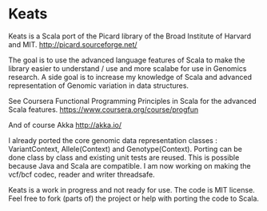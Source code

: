 Keats
=====

Keats is a Scala port of the Picard library of the Broad Institute of Harvard and MIT. http://picard.sourceforge.net/

The goal is to use the advanced language features of Scala to make the library easier to understand / use and more scalabe for use in Genomics research. A side goal is to increase my knowledge of Scala and advanced representation of Genomic variation in data structures. 

See Coursera Functional Programming Principles in Scala for the advanced Scala features. 
https://www.coursera.org/course/progfun

And of course Akka http://akka.io/

I already ported the core genomic data representation classes : VariantContext, Allele(Context) and Genotype(Context).
Porting can be done class by class and existing unit tests are reused. This is possible because Java and Scala are compatible.
I am now working on making the vcf/bcf codec, reader and writer threadsafe.

Keats is a work in progress and not ready for use. The code is MIT license. 
Feel free to fork (parts of) the project or help with porting the code to Scala.
